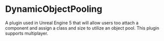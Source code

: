 # DynamicObjectPooling
A plugin used in Unreal Engine 5 that will allow users too attach a component and assign a class and size to utilize an object pool.  This plugin supports multiplayer.
